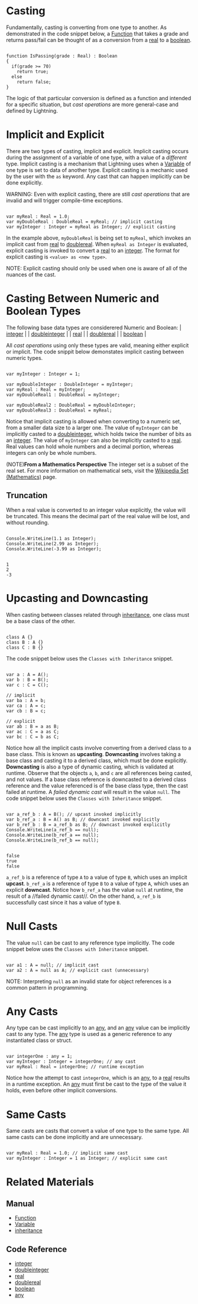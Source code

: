 # Casting
Fundamentally, casting is converting from one type to another.  As demonstrated in the code snippet below, a [Function](https://plasmaengine.github.io/PlasmaDocs/Plasma1/Editor/Lightning/functions.markdown) that takes a grade and returns pass/fail can be thought of as a conversion from a [real](https://plasmaengine.github.io/PlasmaDocs/Plasma1/C++/code_reference/lightning_base_types/real.markdown) to a [boolean](https://plasmaengine.github.io/PlasmaDocs/Plasma1/C++/code_reference/lightning_base_types/boolean.markdown).
<pre><code class="language-csharp" name="Conversion Function">
function IsPassing(grade : Real) : Boolean
{
  if(grade >= 70)
    return true;
  else
    return false;
}
</code></pre>

The logic of that particular conversion is defined as a function and intended for a specific situation, but *cast operations* are more general-case and defined by Lightning.

# Implicit and Explicit
There are two types of casting, implicit and explicit.  Implicit casting occurs during the assignment of a variable of one type, with a value of a *different* type.  Implicit casting is a mechanism that Lightning uses when a [Variable](https://plasmaengine.github.io/PlasmaDocs/Plasma1/Editor/Lightning/variables_and_data_types.markdown) of one type is set to data of another type.  Explicit casting is a mechanic used by the user with the `as` keyword.  Any cast that can happen implicitly can be done explicitly.

WARNING: Even with explicit casting, there are still *cast operations* that are invalid and will trigger compile-time exceptions.

<pre><code class="language-csharp" name="Casting Implicitly and Explicitly">
var myReal : Real = 1.0;
var myDoubleReal : DoubleReal = myReal; // implicit casting
var myInteger : Integer = myReal as Integer; // explicit casting
</code></pre>
In the example above, `myDoubleReal` is being set to `myReal`, which invokes an implicit cast from [real](https://plasmaengine.github.io/PlasmaDocs/Plasma1/C++/code_reference/lightning_base_types/real.markdown) to [doublereal](https://plasmaengine.github.io/PlasmaDocs/Plasma1/C++/code_reference/lightning_base_types/doublereal.markdown).  When `myReal as Integer` is evaluated, explicit casting is invoked to convert a [real](https://plasmaengine.github.io/PlasmaDocs/Plasma1/C++/code_reference/lightning_base_types/real.markdown) to an [integer](https://plasmaengine.github.io/PlasmaDocs/Plasma1/C++/code_reference/lightning_base_types/integer.markdown).  The format for explicit casting is `<value> as <new type>`.

NOTE: Explicit casting should only be used when one is aware of all of the nuances of the cast.

# Casting Between Numeric and Boolean Types
The following base data types are considerered Numeric and Boolean:
| [integer](https://plasmaengine.github.io/PlasmaDocs/Plasma1/C++/code_reference/lightning_base_types/integer.markdown) |
| [doubleinteger](https://plasmaengine.github.io/PlasmaDocs/Plasma1/C++/code_reference/lightning_base_types/doubleinteger.markdown) |
| [real](https://plasmaengine.github.io/PlasmaDocs/Plasma1/C++/code_reference/lightning_base_types/real.markdown) |
| [doublereal](https://plasmaengine.github.io/PlasmaDocs/Plasma1/C++/code_reference/lightning_base_types/doublereal.markdown) |
| [boolean](https://plasmaengine.github.io/PlasmaDocs/Plasma1/C++/code_reference/lightning_base_types/boolean.markdown) |

All *cast operations* using only these types are valid, meaning either explicit or implicit.  The code snippit below demonstates implicit casting between numeric types.

<pre><code class="language-csharp" name="Implicit Numeric Casts">
var myInteger : Integer = 1;

var myDoubleInteger : DoubleInteger = myInteger;
var myReal : Real = myInteger;
var myDoubleReal1 : DoubleReal = myInteger;

var myDoubleReal2 : DoubleReal = myDoubleInteger;
var myDoubleReal3 : DoubleReal = myReal;
</code></pre>

Notice that implicit casting is allowed when converting to a numeric set, from a smaller data size to a larger one.  The value of `myInteger` can be implicitly casted to a [doubleinteger](https://plasmaengine.github.io/PlasmaDocs/Plasma1/C++/code_reference/lightning_base_types/doubleinteger.markdown), which holds twice the number of bits as an [integer](https://plasmaengine.github.io/PlasmaDocs/Plasma1/C++/code_reference/lightning_base_types/integer.markdown).  The value of `myInteger` can also be implicitly casted to a [real](https://plasmaengine.github.io/PlasmaDocs/Plasma1/C++/code_reference/lightning_base_types/real.markdown).  Real values can hold whole numbers and a decimal portion, whereas integers can only be whole numbers.

(NOTE)**From a Mathematics Perspective** The integer set is a subset of the real set.  For more information on mathematical sets, visit the [Wikipedia Set (Mathematics)](https://en.wikipedia.org/wiki/Set_(mathematics)) page.

## Truncation
When a real value is converted to an integer value explicitly, the value will be truncated.  This means the decimal part of the real value will be lost, and without rounding.

<pre><code class="language-csharp" name="Implicit Numeric Casts">
Console.WriteLine(1.1 as Integer);
Console.WriteLine(2.99 as Integer);
Console.WriteLine(-3.99 as Integer);
</code></pre>
<pre><code name="Console Window">
1
2
-3
</code></pre>

# Upcasting and Downcasting
When casting between classes related through [inheritance](https://plasmaengine.github.io/PlasmaDocs/Plasma1/Editor/Lightning/inheritance.markdown), one class must be a base class of the other.

<pre><code class="language-csharp" name="Classes with Inheritance">
class A {}
class B : A {}
class C : B {}
</code></pre>

The code snippet below uses the `Classes with Inheritance` snippet.
<pre><code class="language-csharp" name="Upcasting and Downcasting">
var a : A = A();
var b : B = B();
var c : C = C();

// implicit
var ba : A = b;
var ca : A = c;
var cb : B = c;

// explicit
var ab : B = a as B;
var ac : C = a as C;
var bc : C = b as C;
</code></pre>

Notice how all the implicit casts involve converting from a derived class to a base class.  This is known as **upcasting**.  **Downcasting** involves taking a base class and casting it to a derived class, which must be done explicitly.  **Downcasting** is also a type of dynamic casting, which is validated at runtime.  Observe that the objects `a`, `b`, and `c` are all references being casted, and not values.  If a base class reference is downcasted to a derived class reference and the value referenced is of the base class type, then the cast failed at runtime.  A *failed dynamic cast* will result in the value `null`.  The code snippet below uses the `Classes with Inheritance` snippet.

<pre><code class="language-csharp" name="Dynamic Casting">
var a_ref_b : A = B(); // upcast invoked implicitly
var b_ref_a : B = A() as B; // downcast invoked explicitly
var b_ref_b : B = a_ref_b as B; // downcast invoked explicitly
Console.WriteLine(a_ref_b == null);
Console.WriteLine(b_ref_a == null);
Console.WriteLine(b_ref_b == null);
</code></pre>
<pre><code name="Console Window">
false
true
false
</code></pre>

`a_ref_b` is a reference of type `A` to a value of type `B`, which uses an implicit **upcast**.  `b_ref_a` is a reference of type `B` to a value of type `A`, which uses an explicit **downcast**.  Notice how `b_ref_a` has the value `null` at runtime, the result of a //failed dynamic cast//.  On the other hand, `a_ref_b` is successfully cast since it has a value of type `B`.

# Null Casts
The value `null` can be cast to any reference type implicitly.  The code snippet below uses the `Classes with Inheritance` snippet.

<pre><code class="language-csharp" name="Null Casting">
var a1 : A = null; // implicit cast
var a2 : A = null as A; // explicit cast (unnecessary)
</code></pre>

NOTE: Interpreting `null` as an invalid state for object references is a common pattern in programming.

 # Any Casts
Any type can be cast implicitly to an [any](https://plasmaengine.github.io/PlasmaDocs/Plasma1/C++/code_reference/lightning_base_types/any.markdown), and an [any](https://plasmaengine.github.io/PlasmaDocs/Plasma1/C++/code_reference/lightning_base_types/any.markdown) value can be implicitly cast to any type.  The [any](https://plasmaengine.github.io/PlasmaDocs/Plasma1/C++/code_reference/lightning_base_types/any.markdown) type is used as a generic reference to any instantiated class or struct.
<pre><code class="language-csharp" name="Any Casting">
var integerOne : any = 1;
var myInteger : Integer = integerOne; // any cast
var myReal : Real = integerOne; // runtime exception
</code></pre>

Notice how the attempt to cast `integerOne`, which is an [any](https://plasmaengine.github.io/PlasmaDocs/Plasma1/C++/code_reference/lightning_base_types/any.markdown), to a [real](https://plasmaengine.github.io/PlasmaDocs/Plasma1/C++/code_reference/lightning_base_types/real.markdown) results in a runtime exception.  An [any](https://plasmaengine.github.io/PlasmaDocs/Plasma1/C++/code_reference/lightning_base_types/any.markdown) must first be cast to the type of the value it holds, even before other implicit conversions.

# Same Casts
Same casts are casts that convert a value of one type to the same type.  All same casts can be done implicitly and are unnecessary.
<pre><code class="language-csharp" name="Same Casting">
var myReal : Real = 1.0; // implicit same cast
var myInteger : Integer = 1 as Integer; // explicit same cast
</code></pre>

# Related Materials
## Manual
- [Function](https://plasmaengine.github.io/PlasmaDocs/Plasma1/Editor/Lightning/functions.markdown)
- [Variable](https://plasmaengine.github.io/PlasmaDocs/Plasma1/Editor/Lightning/variables_and_data_types.markdown)
- [inheritance](https://plasmaengine.github.io/PlasmaDocs/Plasma1/Editor/Lightning/inheritance.markdown)

## Code Reference
- [integer](https://plasmaengine.github.io/PlasmaDocs/Plasma1/C++/code_reference/lightning_base_types/integer.markdown)
- [doubleinteger](https://plasmaengine.github.io/PlasmaDocs/Plasma1/C++/code_reference/lightning_base_types/doubleinteger.markdown)
- [real](https://plasmaengine.github.io/PlasmaDocs/Plasma1/C++/code_reference/lightning_base_types/real.markdown)
- [doublereal](https://plasmaengine.github.io/PlasmaDocs/Plasma1/C++/code_reference/lightning_base_types/doublereal.markdown)
- [boolean](https://plasmaengine.github.io/PlasmaDocs/Plasma1/C++/code_reference/lightning_base_types/boolean.markdown)
- [any](https://plasmaengine.github.io/PlasmaDocs/Plasma1/C++/code_reference/lightning_base_types/any.markdown) 

 